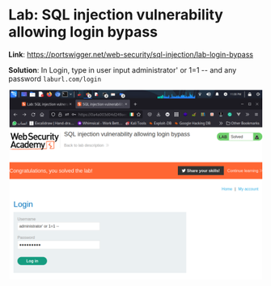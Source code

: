 # Lab: SQL injection vulnerability allowing login bypass

**Link**:  https://portswigger.net/web-security/sql-injection/lab-login-bypass

**Solution**:  In Login, type in user input administrator' or 1=1 -- and any password `laburl.com/login`

<p align="center" width="100%">
  <img src="https://github.com/aboelkassem/portswigger-labs/blob/main/SQL%20Injection/Lab%20SQL%20injection%20vulnerability%20allowing%20login%20bypass/image1.png" width="500" hight="500"/>
</p>
